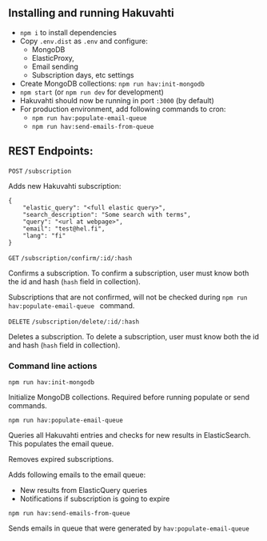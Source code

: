 ## Installing and running Hakuvahti

- `npm i` to install dependencies
- Copy `.env.dist` as `.env` and configure:
  - MongoDB
  - ElasticProxy, 
  - Email sending
  - Subscription days, etc settings
- Create MongoDB collections: `npm run hav:init-mongodb`
- `npm start` (or `npm run dev` for development)
- Hakuvahti should now be running in port `:3000` (by default)
- For production environment, add following commands to cron:
  - `npm run hav:populate-email-queue`
  - `npm run hav:send-emails-from-queue`

## REST Endpoints:

`POST` `/subscription`

Adds new Hakuvahti subscription:

```
{
    "elastic_query": "<full elastic query>",
    "search_description": "Some search with terms",
    "query": "<url at webpage>",
    "email": "test@hel.fi",
    "lang": "fi"
}
```

`GET` `/subscription/confirm/:id/:hash`

Confirms a subscription. To confirm a subscription, user must know both the id and hash (`hash` field in collection).

Subscriptions that are not confirmed, will not be checked during `npm run hav:populate-email-queue ` command.

`DELETE` `/subscription/delete/:id/:hash`

Deletes a subscription. To delete a subscription, user must know both the id and hash (`hash` field in collection).

### Command line actions

`npm run hav:init-mongodb`

Initialize MongoDB collections. Required before running populate or send commands.

`npm run hav:populate-email-queue`

Queries all Hakuvahti entries and checks for new results in ElasticSearch. This populates the email queue.

Removes expired subscriptions.

Adds following emails to the email queue:

- New results from ElasticQuery queries
- Notifications if subscription is going to expire

`npm run hav:send-emails-from-queue`

Sends emails in queue that were generated by `hav:populate-email-queue`
